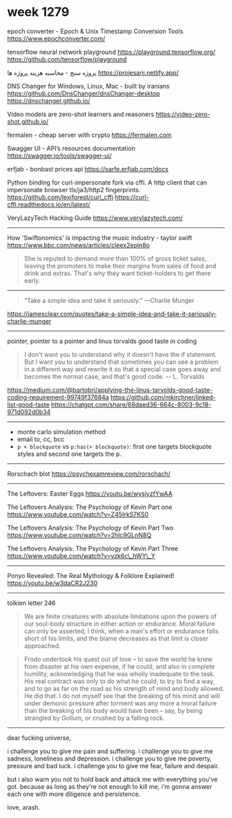 # week 1279
epoch converter - Epoch & Unix Timestamp Conversion Tools
https://www.epochconverter.com/

tensorflow neural network playground
https://playground.tensorflow.org/
https://github.com/tensorflow/playground

پروژه سنج - محاسبه هزینه پروژه ها
https://projesanj.netlify.app/

DNS Changer for Windows, Linux, Mac - built by iranians
https://github.com/DnsChanger/dnsChanger-desktop
https://dnschanger.github.io/

Video models are zero-shot learners and reasoners
https://video-zero-shot.github.io/

fermalen - cheap server with crypto
https://fermalen.com

Swagger UI - API’s resources documentation
https://swagger.io/tools/swagger-ui/

erfjab - bonbast prices api
https://sarfe.erfjab.com/docs

Python binding for curl-impersonate fork via cffi. A http client that can impersonate browser tls/ja3/http2 fingerprints.
https://github.com/lexiforest/curl_cffi
https://curl-cffi.readthedocs.io/en/latest/

VeryLazyTech Hacking Guide
https://www.verylazytech.com/

---

How 'Swiftonomics' is impacting the music industry - taylor swift
https://www.bbc.com/news/articles/cleex2epjn8o
> She is reputed to demand more than 100% of gross ticket sales, leaving the promoters to make their margins from sales of food and drink and extras. That's why they want ticket-holders to get there early.

---

> “Take a simple idea and take it seriously.” —Charlie Munger

https://jamesclear.com/quotes/take-a-simple-idea-and-take-it-seriously-charlie-munger

---

pointer, pointer to a pointer and linus torvalds good taste in coding

> I don't want you to understand why it doesn't have the if statement. But I want you to understand that sometimes you can see a problem in a different way and rewrite it so that a special case goes away and becomes the normal case, and that's good code. -- L. Torvalds

https://medium.com/@bartobri/applying-the-linus-tarvolds-good-taste-coding-requirement-99749f37684a
https://github.com/mkirchner/linked-list-good-taste
https://chatgpt.com/share/68daed36-664c-8003-9c18-971d092d0b34

---

- monte carlo simulation method
- email to, cc, bcc
- `p + blockquote` vs `p:has(+ blockquote)`: first one targets blockquote styles and second one targets the p.

---

Rorschach blot
https://psychexamreview.com/rorschach/

---

The Leftovers: Easter Eggs
https://youtu.be/wysjyzfYwAA

The Leftovers Analysis: The Psychology of Kevin Part one
https://www.youtube.com/watch?v=Z45IrkS7KS0

The Leftovers Analysis: The Psychology of Kevin Part Two
https://www.youtube.com/watch?v=2hlc9GLnN8Q

The Leftovers Analysis: The Psychology of Kevin Part Three
https://www.youtube.com/watch?v=yzk6c\_hWY\_Y

---

Ponyo Revealed: The Real Mythology & Folklore Explained!
https://youtu.be/w3daCR2J230

---

tolkien letter 246

> We are finite creatures with absolute limitations upon the powers of our soul-body structure in either action or endurance. Moral failure can only be asserted, I think, when a man's effort or endurance falls short of his limits, and the blame decreases as that limit is closer approached.

> Frodo undertook his quest out of love – to save the world he knew from disaster at his own expense, if he could; and also in complete humility, acknowledging that he was wholly inadequate to the task. His real contract was only to do what he could, to try to find a way, and to go as far on the road as his strength of mind and body allowed. He did that. I do not myself see that the breaking of his mind and will under demonic pressure after torment was any more a moral failure than the breaking of his body would have been – say, by being strangled by Gollum, or crushed by a falling rock.

---

dear fucking universe,

i challenge you to give me pain and suffering. i challenge you to give me sadness, loneliness and depression. i challenge you to give me poverty, pressure and bad luck. i challenge you to give me fear, failure and despair.

but i also warn you not to hold back and attack me with everything you've got. because as long as they're not enough to kill me, i'm gonna answer each one with more diligence and persistence.

love, arash.
